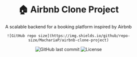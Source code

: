 <div align="center">
  <h1>🏠 Airbnb Clone Project</h1>
  <p>A scalable backend for a booking platform inspired by Airbnb</p>

    ![GitHub repo size](https://img.shields.io/github/repo-size/MachariaP/airbnb-clone-project)
  ![GitHub last commit](https://img.shields.io/github/last-commit/MachariaP/airbnb-clone-project)
  ![License](https://img.shields.io/github/license/MachariaP/airbnb-clone-project)
</div>
